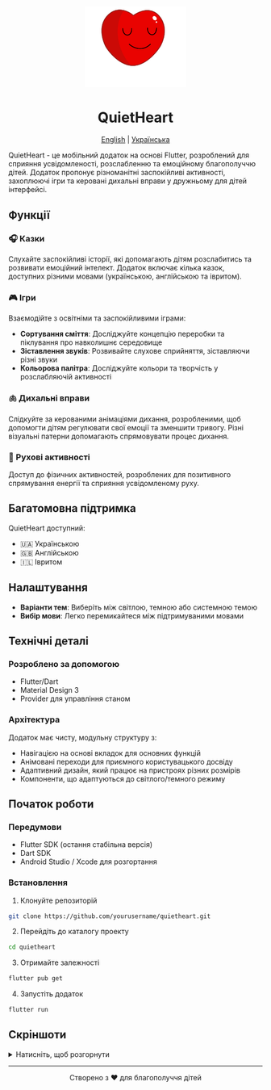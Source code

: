 <p align="center">
  <img src="assets/images/breathe_black.png" alt="QuietHeart Logo" width="200"/>
</p>

<p align="center">
  <h1 align="center">QuietHeart</h1>
</p>

<p align="center">
  <a href="README.md">English</a> |
  <a href="README.uk.md">Українська</a>
</p>
QuietHeart - це мобільний додаток на основі Flutter, розроблений для сприяння усвідомленості, розслабленню та емоційному благополуччю дітей. Додаток пропонує різноманітні заспокійливі активності, захоплюючі ігри та керовані дихальні вправи у дружньому для дітей інтерфейсі.

## Функції

### 🎧 Казки

Слухайте заспокійливі історії, які допомагають дітям розслабитись та розвивати емоційний інтелект.
Додаток включає кілька казок, доступних різними мовами (українською, англійською та івритом).

### 🎮 Ігри

Взаємодійте з освітніми та заспокійливими іграми:

- **Сортування сміття**: Досліджуйте концепцію переробки та піклування про навколишнє середовище
- **Зіставлення звуків**: Розвивайте слухове сприйняття, зіставляючи різні звуки
- **Кольорова палітра**: Досліджуйте кольори та творчість у розслабляючій активності

### 🫁 Дихальні вправи

Слідкуйте за керованими анімаціями дихання, розробленими, щоб допомогти дітям регулювати свої емоції
та зменшити тривогу. Різні візуальні патерни допомагають спрямовувати процес дихання.

### 🏃 Рухові активності

Доступ до фізичних активностей, розроблених для позитивного спрямування енергії та сприяння
усвідомленому руху.

## Багатомовна підтримка

QuietHeart доступний:

- 🇺🇦 Українською
- 🇬🇧 Англійською
- 🇮🇱 Івритом

## Налаштування

- **Варіанти тем**: Виберіть між світлою, темною або системною темою
- **Вибір мови**: Легко перемикайтеся між підтримуваними мовами

## Технічні деталі

### Розроблено за допомогою

- Flutter/Dart
- Material Design 3
- Provider для управління станом

### Архітектура

Додаток має чисту, модульну структуру з:

- Навігацією на основі вкладок для основних функцій
- Анімовані переходи для приємного користувацького досвіду
- Адаптивний дизайн, який працює на пристроях різних розмірів
- Компоненти, що адаптуються до світлого/темного режиму

## Початок роботи

### Передумови

- Flutter SDK (остання стабільна версія)
- Dart SDK
- Android Studio / Xcode для розгортання

### Встановлення

1. Клонуйте репозиторій

```bash
git clone https://github.com/yourusername/quietheart.git
```

2. Перейдіть до каталогу проекту

```bash
cd quietheart
```

3. Отримайте залежності

```bash
flutter pub get
```

4. Запустіть додаток

```bash
flutter run
```

## Скріншоти

<details>
<summary>Натисніть, щоб розгорнути</summary>

<img src="screenshots/tales.png" height="700">
<img src="screenshots/tales_playing.png" height="700">
<img src="screenshots/games.png" height="700">
<img src="screenshots/sorting_game.png" height="700">
<img src="screenshots/breath.png" height="700">
<img src="screenshots/motions.png" height="700">

</details>

---

<p align="center">Створено з ❤️ для благополуччя дітей</p>
